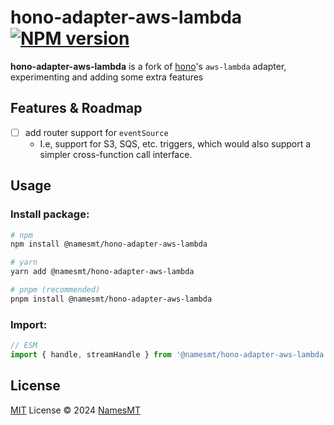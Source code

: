 # hono-adapter-aws-lambda [![NPM version](https://img.shields.io/npm/v/@namesmt/hono-adapter-aws-lambda?color=a1b858&label=)](https://www.npmjs.com/package/@namesmt/hono-adapter-aws-lambda)

**hono-adapter-aws-lambda** is a fork of [hono](https://hono.dev/)'s `aws-lambda` adapter, experimenting and adding some extra features

## Features & Roadmap
- [ ] add router support for `eventSource`
  - I.e, support for S3, SQS, etc. triggers, which would also support a simpler cross-function call interface.

## Usage
### Install package:
```sh
# npm
npm install @namesmt/hono-adapter-aws-lambda

# yarn
yarn add @namesmt/hono-adapter-aws-lambda

# pnpm (recommended)
pnpm install @namesmt/hono-adapter-aws-lambda
```

### Import:
```ts
// ESM
import { handle, streamHandle } from '@namesmt/hono-adapter-aws-lambda'
```

## License
[MIT](./LICENSE) License © 2024 [NamesMT](https://github.com/NamesMT)
